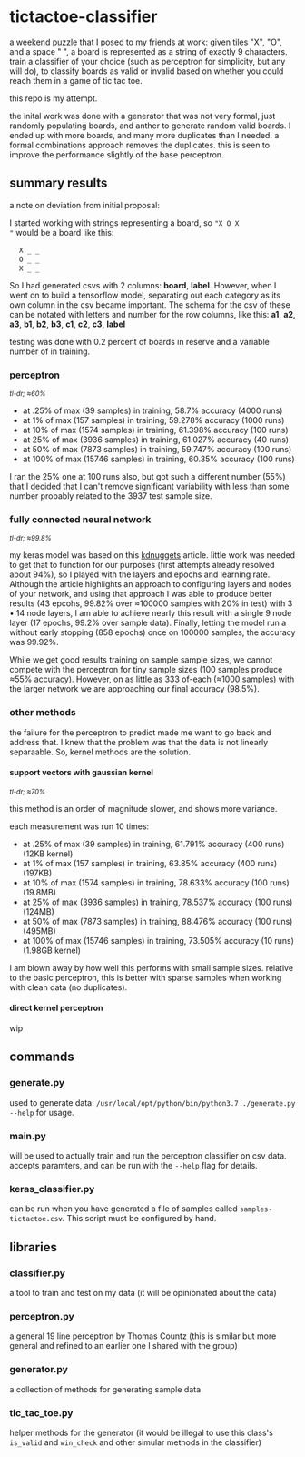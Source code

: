 # tictactoe-classifier

a weekend puzzle that I posed to my friends at work: given tiles "X", "O", and a space " ", a board is represented as a string of exactly 9 characters. train a classifier of your choice (such as perceptron for simplicity, but any will do), to classify boards as valid or invalid based on whether you could reach them in a game of tic tac toe.

this repo is my attempt.

the inital work was done with a generator that was not very formal, just randomly populating boards, and anther to generate random valid boards. I ended up with more boards, and many more duplicates than I needed. a formal combinations approach removes the duplicates. this is seen to improve the performance slightly of the base perceptron.

## summary results

a note on deviation from initial proposal:

I started working with strings representing a board, so <code>"X O X "</code> would be a board like this:

<pre>
  <code>X _ _</code>
  <code>O _ _</code>
  <code>X _ _</code>
</pre>

So I had generated csvs with 2 columns: **board**, **label**. However, when I went on to build a tensorflow model, separating out each category as its own column in the csv became important. The schema for the csv of these can be notated with letters and number for the row columns, like this: **a1**, **a2**, **a3**, **b1**, **b2**, **b3**, **c1**, **c2**, **c3**, **label**

testing was done with 0.2 percent of boards in reserve and a variable number of in training.

### perceptron

<small>_tl-dr; ≈60%_</small>

- at .25% of max (39 samples) in training, 58.7% accuracy (4000 runs)
- at 1% of max (157 samples) in training, 59.278% accuracy (1000 runs)
- at 10% of max (1574 samples) in training, 61.398% accuracy (100 runs)
- at 25% of max (3936 samples) in training, 61.027% accuracy (40 runs)
- at 50% of max (7873 samples) in training, 59.747% accuracy (100 runs)
- at 100% of max (15746 samples) in training, 60.35% accuracy (100 runs)

I ran the 25% one at 100 runs also, but got such a different number (55%) that I decided that I can't remove significant variability with less than some number probably related to the 3937 test sample size.

### fully connected neural network

<small>_tl-dr; ≈99.8%_</small>

my keras model was based on this [kdnuggets](https://www.kdnuggets.com/2017/09/neural-networks-tic-tac-toe-keras.html) article. little work was needed to get that to function for our purposes (first attempts already resolved about 94%), so I played with the layers and epochs and learning rate. Although the article highlights an approach to configuring layers and nodes of your network, and using that approach I was able to produce better results (43 epcohs, 99.82% over ≈100000 samples with 20% in test) with 3 • 14 node layers, I am able to achieve nearly this result with a single 9 node layer (17 epochs, 99.2% over sample data). Finally, letting the model run a without early stopping (858 epochs) once on 100000 samples, the accuracy was 99.92%.

While we get good results training on sample sample sizes, we cannot compete with the perceptron for tiny sample sizes (100 samples produce ≈55% accuracy). However, on as little as 333 of-each (≈1000 samples) with the larger network we are approaching our final accuracy (98.5%).

### other methods

the failure for the perceptron to predict made me want to go back and address that. I knew that the problem was that the data is not linearly separaable. So, kernel methods are the solution.

#### support vectors with gaussian kernel

<small>_tl-dr; ≈70%_</small>

this method is an order of magnitude slower, and shows more variance.

each measurement was run 10 times:

- at .25% of max (39 samples) in training, 61.791% accuracy (400 runs) (12KB kernel)
- at 1% of max (157 samples) in training, 63.85% accuracy (400 runs) (197KB)
- at 10% of max (1574 samples) in training, 78.633% accuracy (100 runs) (19.8MB)
- at 25% of max (3936 samples) in training, 78.537% accuracy (100 runs) (124MB)
- at 50% of max (7873 samples) in training, 88.476% accuracy (100 runs) (495MB)
- at 100% of max (15746 samples) in training, 73.505% accuracy (10 runs) (1.98GB kernel)

I am blown away by how well this performs with small sample sizes. relative to the basic perceptron, this is better with sparse samples when working with clean data (no duplicates).

#### direct kernel perceptron

wip

## commands

### generate.py

used to generate data: `/usr/local/opt/python/bin/python3.7 ./generate.py --help` for usage.

### main.py

will be used to actually train and run the perceptron classifier on csv data. accepts paramters, and can be run with the `--help` flag for details.

### keras_classifier.py

can be run when you have generated a file of samples called `samples-tictactoe.csv`. This script must be configured by hand.

## libraries

### classifier.py

a tool to train and test on my data (it will be opinionated about the data)

### perceptron.py

a general 19 line perceptron by Thomas Countz (this is similar but more general and refined to an earlier one I shared with the group)

### generator.py

a collection of methods for generating sample data

### tic_tac_toe.py

helper methods for the generator (it would be illegal to use this class's `is_valid` and `win_check` and other simular methods in the classifier)

